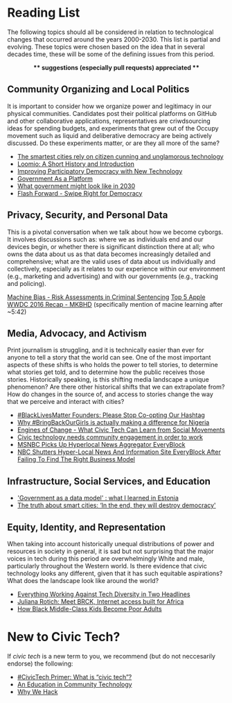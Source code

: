 # Reading List

The following topics should all be considered in relation to technological changes that occurred around the years 2000-2030. This list is partial and evolving. These topics were chosen based on the idea that in several decades time, these will be some of the defining issues from this period.

<p align="center"><strong>** suggestions (especially pull requests) appreciated **</strong></p>

## Community Organizing and Local Politics

It is important to consider how we organize power and legitimacy in our physical communities. Candidates post their political platforms on GitHub and other collaborative applications, representatives are criwdsourcing ideas for spending budgets, and experiments that grew out of the Occupy movement such as liquid and deliberative democracy are being actively discussed. Do these experiments matter, or are they all more of the same?

* [The smartest cities rely on citizen cunning and unglamorous technology](https://www.theguardian.com/cities/2014/dec/22/the-smartest-cities-rely-on-citizen-cunning-and-unglamorous-technology)
* [Loomio: A Short History and Introduction](http://blog.loomio.org/2012/03/20/a-short-history-and-introduction/)
* [Improving Participatory Democracy with New Technology](http://www.participatorybudgeting.org/blog/pb-buzz-improving-participatory-democracy-with-new-technology/)
* [Government As a Platform](http://chimera.labs.oreilly.com/books/1234000000774/ch02.html#government_as_a_platform)
* [What government might look like in 2030](https://gds.blog.gov.uk/2016/05/11/what-government-might-look-like-in-2030/)
* [Flash Forward - Swipe Right for Democracy](http://pca.st/tpKw)

## Privacy, Security, and Personal Data

This is a pivotal conversation when we talk about how we become cyborgs. It involves discussions such as: where we as individuals end and our devices begin, or whether there is significant distinction there at all; who owns the data about us as that data becomes increasingly detailed and comprehensive; what are the valid uses of data about us individually and collectively, especially as it relates to our experience within our environment (e.g., marketing and advertising) and with our governments (e.g., tracking and policing).

[Machine Bias - Risk Assessments in Criminal Sentencing](https://medium.com/positive-returns/engines-of-change-what-civic-tech-can-learn-from-social-movements-fcd8925e52a1)
[Top 5 Apple WWDC 2016 Recap - MKBHD](https://youtu.be/Hew1t8XZbPs?t=5m42s) (specifically mention of macine learning after ~5:42)

## Media, Advocacy, and Activism

Print journalism is struggling, and it is technically easier than ever for anyone to tell a story that the world can see. One of the most important aspects of these shifts is who holds the power to tell stories, to determine what stories get told, and to determine how the public receives those stories. Historically speaking, is this shifting media landscape a unique phenomenon? Are there other historical shifts that we can extrapolate from? How do changes in the source of, and access to stories change the way that we perceive and interact with cities?

* [#BlackLivesMatter Founders: Please Stop Co-opting Our Hashtag](http://www.theroot.com/articles/culture/2015/03/_blacklivesmatter_founders_please_stop_co_opting_our_hashtag/)
* [Why #BringBackOurGirls is actually making a difference for Nigeria](http://www.vox.com/2014/5/9/5699210/bringbackourgirls-kony-2012-hashtag-activism-nigeria)
* [Engines of Change - What Civic Tech Can Learn from Social Movements](https://medium.com/positive-returns/engines-of-change-what-civic-tech-can-learn-from-social-movements-fcd8925e52a1)
* [Civic technology needs community engagement in order to work](http://www.knightfoundation.org/blogs/knightblog/2015/4/29/civic-technology-needs-community-engagement-order-work/)
* [MSNBC Picks Up Hyperlocal News Aggregator EveryBlock](http://techcrunch.com/2009/08/17/msnbc-picks-up-hyperlocal-news-aggregator-everyblock/)
* [NBC Shutters Hyper-Local News And Information Site EveryBlock After Failing To Find The Right Business Model](http://techcrunch.com/2013/02/07/nbc-shutters-hyper-local-news-and-information-site-everyblock-after-failing-to-find-the-right-business-model/)

## Infrastructure, Social Services, and Education

* ['Government as a data model' : what I learned in Estonia](https://gds.blog.gov.uk/2013/10/31/government-as-a-data-model-what-i-learned-in-estonia/)
* [The truth about smart cities: ‘In the end, they will destroy democracy'](https://medium.com/positive-returns/engines-of-change-what-civic-tech-can-learn-from-social-movements-fcd8925e52a1)

## Equity, Identity, and Representation

When taking into account historically unequal distributions of power and resources in society in general, it is sad but not surprising that the major voices in tech during this period are overwhelmingly White and male, particularly throughout the Western world. Is there evidence that civic technology looks any different, given that it has such equitable aspirations? What does the landscape look like around the world?

* [Everything Working Against Tech Diversity in Two Headlines](https://web.archive.org/web/20160209132943/http://danilocampos.com/2015/06/everything-working-against-tech-diversity-in-two-headlines/)
* [Juliana Rotich: Meet BRCK, Internet access built for Africa](https://www.ted.com/talks/juliana_rotich_meet_brck_internet_access_built_for_africa)
* [How Black Middle-Class Kids Become Poor Adults](http://www.theatlantic.com/business/archive/2015/01/how-black-middle-class-kids-become-black-lower-class-adults/384613/)

# New to Civic Tech?

If *civic tech* is a new term to you, we recommend (but do not neccesarily endorse) the following:

* [#CivicTech Primer: What is “civic tech”?](https://medium.com/civic-makers/civictech-primer-what-is-civic-tech-7ea788e766d3)
* [An Education in Community Technology](http://civichall.org/civicist/an-education-in-community-technology/)
* [Why We Hack](https://medium.com/@joshuatauberer/why-we-hack-db430cb1aee0)

## 
